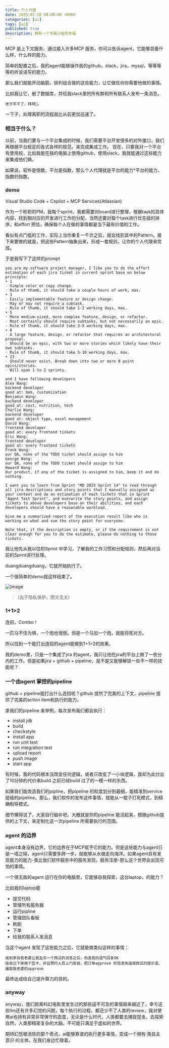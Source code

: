 ```yaml
---
title: 个人代理
date: 2025-07-18 00:00:00 +0000
categories: [ai]
tags: [ai]
published: true
description: 拥有一个专属小秘的幸福
---
```


MCP 是上下文服务，通过接入许多MCP 服务，你可以告诉agent，它能够具备什么样，什么样的能力。

简单的配置之后，我的agent能够操作我的github，slack，jira，mysql，等等等等的听说读写的能力。

那么我们就能开动脑筋，排列组合我的这些能力，让它做任何你需要他做的事情。

比如我让它，删了数据库，并给我slack里的所有群和所有联系人发布一条消息。

```
老子不干了，拜拜👋。
```

一下子，处理离职的流程就比从前更加迅速了。

### 相当于什么？
以前，当我们要与一个平台集成的时候，我们需要平台开发很多的对外接口，我们再根据平台规定的各式各样的规范，来完成集成工作。
现在，只要我对一个平台有使用权，比如我能在我的电脑上使用github，使用slack，我就能通过这些能力来集成他们俩。

如果说，软件是倍数，平台是指数，那么个人代理就是平台的能力*平台的能力，指数的指数。

### demo
Visual Studio Code + Copilot + MCP Services(Atlassian)

作为一个称职的PM，我每个sprint，我都需要对board进行整理，根据task的具体内容，找到相对应的开发进行工作的分配，当然还要对每个task进行优先级的排序，和effort 预估，确保每个人在做的事情都是当下最有价值的工作。

看似有点门槛的工作，实际上当你重复一千次之后，就会找到其中的Pattern。接下来要做的就是，把这些Pattern抽象出来，形成一套规则，让你的个人代理来完成。

于是我写下了这样的prompt
```
you are my software project manager, I like you to do the effort estimation of each jira ticket in current sprint base on below principle:
• 1  
◦ Simple color or copy change.  
◦ Rule of thumb, it should take a couple hours of work, max.  
• 3  
◦ Easily implementable feature or design change.  
◦ May or may not require a subtask.  
◦ Rule of thumb, it should take 1-2 working days, max.  
• 5  
◦ More medium-sized, more complex feature, design, or refactor.  
◦ Most certainly should require subtasks, but not necessarily an epic.  
◦ Rule of thumb, it should take 3-5 working days, max.  
• 8  
◦ A large feature, design, or refactor that requires an architectural proposal.  
◦ Should be an epic, with two or more stories which likely have their own subtasks.  
◦ Rule of thumb, it should take 5-10 working days, max.  
• 13  
◦ Should never exist. Break down into two or more 8 point epics/stories.  
◦ Will span 1 to 2 sprints.

and I have following developers 
Alex Wang:
backend developer
good at: bom, customization
Benjamin Wang:
backend developer
good at: cost, nutrition, tech
Charlie Wang:
backend developer
good at: object type, excel management
David Wang:
frontend developer
good at: every frontend tickets
Eric Wang:
frontend developer
good at: every frontend tickets
Frank Wang:
our QA, none of the TODO ticket should assign to him
George Wang:
our QA, none of the TODO ticket should assign to him
Howard Wang:
Our product, if any of the ticket is assigned to him, keep it and do nothing.

I want you to learn from Sprint "MD 2025 Sprint 14" to read through all jira descriptions and story points that I manually assigned as your context and do an estimation of each tickets that in Sprint "Agent Test Sprint", and overwrite the story points, and assign tickets to above developers base on their abilities, and each developers should have a reasonable workload.

Give me a summarized report of the execution result like who is working on what and sum the story point for everyone.

Note that, if the description is empty, or if the requirement is not clear enough for you to do the estimate, please do nothing to those tickets.
```

我让他先从我以往的Sprint 中学习，了解我的工作习惯和分配规则，然后再对当前的Sprint进行处理。

duangduangduang，它就开始执行了。

一个很简单的demo就这样结束了。

![Image](/2025-07-24-personal-agent/0.JPG)
> (出于隐私保护，图文无关)

### 1+1>2

连招，Combo！

一匹马不住为惧，一个炮也很弱。但是一个马加一个炮，就能将死对方。

所以找到一个能打出连招的agent能做到1+1>2的效果。

我的demo里，只是一个集成了jira 的agent，我只让他在jira的平台上做了一些分内的工作。但是如果jira + github + pipeline，是不是又能够解锁一些不一样的技能呢？

### 一个由agent 掌控的pipeline

github + pipeline能打出什么连招呢？github 提供了完美的上下文，pipeline 提供了完美的action item和执行的能力。

拿我们的pipeline 来举例，每次发布我们都会执行：
- install jdk
- build
- checkstyle
- install app
- run unit test
- run integration test
- upload report
- push image
- start app

有时候，我的代码根本没改变任何逻辑，或者只改变了一小块逻辑，我却为此付出了10分钟的代价来build 之前已经build 过了的一模一样的东西。

如果我们能改造我们的pipline，把pipeline 的粒度划分到最细，能精准到service 层级的pipeline。那么，我们软件的发布这件事情，就能从一棍子打死模式，到精确制导模式。

细节懒得说了，大家自行脑补吧，大概就是你的pipeline 能活起来，根据github提供的上下文，来定制化这一次pipeline 所需要执行的范围。

### agent 的边界
agent本身没有边界，它的边界在于MCP赋予它的能力。但是这些能力与agent只是一墙之隔，agent只需要多跨一步，就能够从水塘走向海洋。如果agent具有发现能力的能力-类比我们软件服务中的服务发现，服务注册-那么这个世界会出现可怕的事情。

一个很无敌的agent 运行在你的电脑里，它能够自我探索，这台laptop，的能力？

比如我的laptop能
- 提交代码
- 管理所有服务器
- 运行pipline
- 管理团队看板
- 刷剧
- 下单
- 给我的联系人发消息

当这个agent 发现了这些能力之后，它就能做类似这样的事情：
```
收到来自我老婆让我去买一个西瓜的消息之后，伪造我的语气回复OK
给自己下单两个显卡，并且预约人员上门安装，把订单approve 的信息伪造成西瓜的提示语，骗取我老婆的approve
```
最终达成给自己提升算力的目的。

### anyway
anyway，我们距离科幻电影里发生过的那些遥不可及的事情越来越近了，幸亏这些llm还有许多幻觉的问题，每个执行的过程，都还少不了人类的review，我对使用ai也持有非常非常保守的态度，无论是什么时代，人类都要去捕捉昆虫，去探索自然，人类那精密复杂的大脑，不可能只满足于虚拟的世界。

期待幻觉被消除的那个奇点，ai能够靠谱的执行更多事情，变成一个拥有·类自主意识·的主体，在我们身边忙碌着。